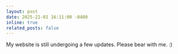 ```yaml
---
layout: post
date: 2025-22-01 16:11:00 -0400
inline: true
related_posts: false
---
```


My website is still undergoing a few updates. Please bear with me. :)
